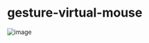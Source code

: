 # gesture-virtual-mouse
![image](https://user-images.githubusercontent.com/82393033/207141016-d42cd299-ff8f-4730-8ebb-d60a319c9021.png)
